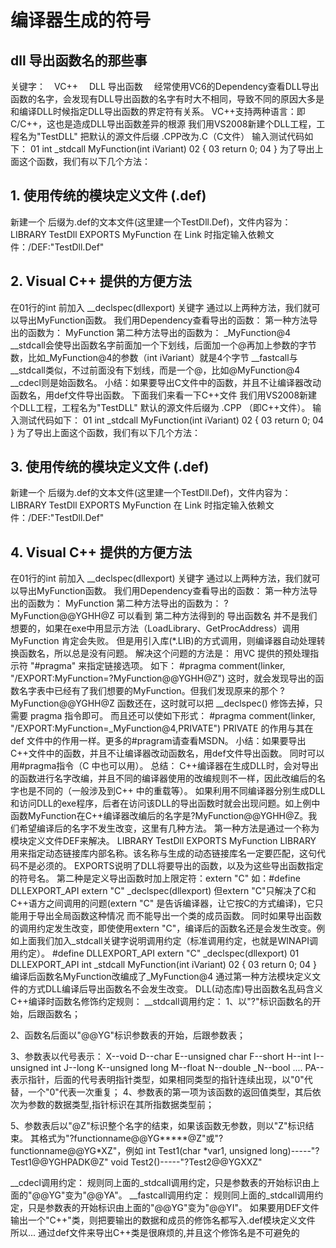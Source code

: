 # 编译器生成的符号

## dll 导出函数名的那些事
关键字：　VC++ 　DLL  导出函数　
经常使用VC6的Dependency查看DLL导出函数的名字，会发现有DLL导出函数的名字有时大不相同，导致不同的原因大多是和编译DLL时候指定DLL导出函数的界定符有关系。
VC++支持两种语言：即C/C++，这也是造成DLL导出函数差异的根源
我们用VS2008新建个DLL工程，工程名为"TestDLL"
把默认的源文件后缀 .CPP改为.C（C文件）
输入测试代码如下：
01 int _stdcall MyFunction(int iVariant)
02 {
03 return 0;
04 }
为了导出上面这个函数，我们有以下几个方法：
## 1. 使用传统的模块定义文件 (.def)
新建一个 后缀为.def的文本文件(这里建一个TestDll.Def)，文件内容为：
LIBRARY TestDll
EXPORTS
MyFunction
在 Link 时指定输入依赖文件：/DEF:"TestDll.Def"
## 2. Visual C++ 提供的方便方法
在01行的int 前加入 __declspec(dllexport) 关键字
通过以上两种方法，我们就可以导出MyFunction函数。
我们用Dependency查看导出的函数：
第一种方法导出的函数为：
MyFunction
第二种方法导出的函数为：
_MyFunction@4
__stdcall会使导出函数名字前面加一个下划线，后面加一个@再加上参数的字节数，比如_MyFunction@4的参数（int iVariant）就是4个字节
__fastcall与 __stdcall类似，不过前面没有下划线，而是一个@，比如@MyFunction@4
__cdecl则是始函数名。
小结：如果要导出C文件中的函数，并且不让编译器改动函数名，用def文件导出函数。
下面我们来看一下C++文件
我们用VS2008新建个DLL工程，工程名为"TestDLL"
默认的源文件后缀为 .CPP （即C++文件）。
输入测试代码如下：
01 int _stdcall MyFunction(int iVariant)
02 {
03 return 0;
04 }
为了导出上面这个函数，我们有以下几个方法：
## 3. 使用传统的模块定义文件 (.def)
新建一个 后缀为.def的文本文件(这里建一个TestDll.Def)，文件内容为：
LIBRARY TestDll
EXPORTS
MyFunction
在 Link 时指定输入依赖文件：/DEF:"TestDll.Def"
## 4. Visual C++ 提供的方便方法
在01行的int 前加入 __declspec(dllexport) 关键字
通过以上两种方法，我们就可以导出MyFunction函数。
我们用Dependency查看导出的函数：
第一种方法导出的函数为：
MyFunction
第二种方法导出的函数为：
?MyFunction@@YGHH@Z
可以看到 第二种方法得到的 导出函数名 并不是我们想要的，如果在exe中用显示方法（LoadLibrary、GetProcAddress）调用 MyFunction 肯定会失败。
但是用引入库(*.LIB)的方式调用，则编译器自动处理转换函数名，所以总是没有问题。
解决这个问题的方法是：
用VC 提供的预处理指示符 "#pragma" 来指定链接选项。
如下：
#pragma comment(linker, "/EXPORT:MyFunction=?MyFunction@@YGHH@Z")
这时，就会发现导出的函数名字表中已经有了我们想要的MyFunction。但我们发现原来的那个 ?MyFunction@@YGHH@Z 函数还在，这时就可以把 __declspec() 修饰去掉，只需要 pragma 指令即可。
而且还可以使如下形式：
#pragma comment(linker, "/EXPORT:MyFunction=_MyFunction@4,PRIVATE")
PRIVATE 的作用与其在 def 文件中的作用一样。更多的#pragram请查看MSDN。
小结：如果要导出C++文件中的函数，并且不让编译器改动函数名，用def文件导出函数。
同时可以用#pragma指令（C 中也可以用）。
总结：
C++编译器在生成DLL时，会对导出的函数进行名字改编，并且不同的编译器使用的改编规则不一样，因此改编后的名字也是不同的（一般涉及到C++ 中的重载等）。
如果利用不同编译器分别生成DLL和访问DLL的exe程序，后者在访问该DLL的导出函数时就会出现问题。如上例中函数MyFunction在C++编译器改编后的名字是?MyFunction@@YGHH@Z。我们希望编译后的名字不发生改变，这里有几种方法。
第一种方法是通过一个称为模块定义文件DEF来解决。
LIBRARY TestDll
EXPORTS
MyFunction
LIBRARY 用来指定动态链接库内部名称。该名称与生成的动态链接库名一定要匹配，这句代码不是必须的。
EXPORTS说明了DLL将要导出的函数，以及为这些导出函数指定的符号名。
第二种是定义导出函数时加上限定符：extern "C"
如：#define DLLEXPORT_API extern "C" _declspec(dllexport)
但extern "C"只解决了C和C++语方之间调用的问题(extern "C" 是告诉编译器，让它按C的方式编译)，它只能用于导出全局函数这种情况 而不能导出一个类的成员函数。
同时如果导出函数的调用约定发生改变，即使使用extern "C"，编译后的函数名还是会发生改变。例如上面我们加入_stdcall关键字说明调用约定（标准调用约定，也就是WINAPI调用约定）。
#define DLLEXPORT_API extern "C" _declspec(dllexport)
01 DLLEXPORT_API int _stdcall MyFunction(int iVariant)
02 {
03 return 0;
04 }
编译后函数名MyFunction改编成了_MyFunction@4
通过第一种方法模块定义文件的方式DLL编译后导出函数名不会发生改变。
DLL(动态库)导出函数名乱码含义
C++编译时函数名修饰约定规则：
  __stdcall调用约定：
  1、以"?"标识函数名的开始，后跟函数名；

  2、函数名后面以"@@YG"标识参数表的开始，后跟参数表；

  3、参数表以代号表示：
  X--void
  D--char
  E--unsigned char
  F--short
  H--int
  I--unsigned int
  J--long
  K--unsigned long
  M--float
  N--double
  _N--bool
  ....
  PA--表示指针，后面的代号表明指针类型，如果相同类型的指针连续出现，以"0"代替，一个"0"代表一次重复；
  4、参数表的第一项为该函数的返回值类型，其后依次为参数的数据类型,指针标识在其所指数据类型前；

  5、参数表后以"@Z"标识整个名字的结束，如果该函数无参数，则以"Z"标识结束。
  其格式为"?functionname@@YG*****@Z"或"?functionname@@YG*XZ"，例如
                      int Test1(char *var1, unsigned long)-----"?Test1@@YGHPADK@Z"                      void Test2()-----"?Test2@@YGXXZ"

  __cdecl调用约定：
  规则同上面的_stdcall调用约定，只是参数表的开始标识由上面的"@@YG"变为"@@YA"。
  __fastcall调用约定：
  规则同上面的_stdcall调用约定，只是参数表的开始标识由上面的"@@YG"变为"@@YI"。
  如果要用DEF文件输出一个"C++"类，则把要输出的数据和成员的修饰名都写入.def模块定义文件
  所以...   通过def文件来导出C++类是很麻烦的,并且这个修饰名是不可避免的


